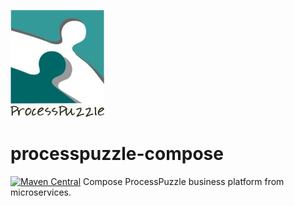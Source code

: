![ProcessPuzzle - Business Agility](https://raw.githubusercontent.com/ZsZs/processpuzzle-parent/master/processpuzzle-logo-small.jpg)
# processpuzzle-compose
[![Maven Central](https://maven-badges.herokuapp.com/maven-central/com.processpuzzle/processpuzzle-compose/badge.svg?style=flat-square)](https://maven-badges.herokuapp.com/maven-central/com.processpuzzle/processpuzzle-compose/)
Compose ProcessPuzzle business platform from microservices.

